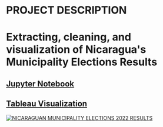 # PROJECT DESCRIPTION

# Extracting, cleaning, and visualization of Nicaragua's Municipality Elections Results

## [Jupyter Notebook](https://github.com/lilqasr/Projects/blob/main/Projects_list/Python/Nicaragua's-Municipality-Elections-Results/Elections_Nic_2022-Clean.ipynb)

## [Tableau Visualization](https://public.tableau.com/views/EleccionesMunicipales-ResultsParciales/Dashboard1?:language=es-ES&publish=yes&:display_count=n&:origin=viz_share_link)

<div class='tableauPlaceholder' id='viz1673193044218' style='position: relative'><noscript><a href='#'><img alt='NICARAGUAN MUNICIPALITY ELECTIONS 2022 RESULTS ' src='https:&#47;&#47;public.tableau.com&#47;static&#47;images&#47;El&#47;EleccionesMunicipales-ResultsParciales&#47;Dashboard1&#47;1_rss.png' style='border: none' /></a></noscript><object class='tableauViz'  style='display:none;'><param name='host_url' value='https%3A%2F%2Fpublic.tableau.com%2F' /> <param name='embed_code_version' value='3' /> <param name='site_root' value='' /><param name='name' value='EleccionesMunicipales-ResultsParciales&#47;Dashboard1' /><param name='tabs' value='no' /><param name='toolbar' value='yes' /><param name='static_image' value='https:&#47;&#47;public.tableau.com&#47;static&#47;images&#47;El&#47;EleccionesMunicipales-ResultsParciales&#47;Dashboard1&#47;1.png' /> <param name='animate_transition' value='yes' /><param name='display_static_image' value='yes' /><param name='display_spinner' value='yes' /><param name='display_overlay' value='yes' /><param name='display_count' value='yes' /><param name='language' value='es-ES' /><param name='filter' value='publish=yes' /></object></div>            
